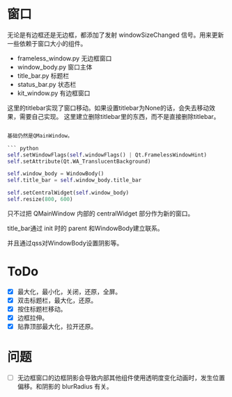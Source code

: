 # 窗口

无论是有边框还是无边框，都添加了发射 windowSizeChanged 信号。用来更新一些依赖于窗口大小的组件。

- frameless_window.py  无边框窗口
- window_body.py       窗口主体
- title_bar.py         标题栏
- status_bar.py        状态栏
- kit_window.py        有边框窗口

这里的titlebar实现了窗口移动。如果设置titlebar为None的话，会失去移动效果，需要自己实现。
这里建立删除titlebar里的东西，而不是直接删除titlebar。

``` python

基础仍然是QMainWindow。

``` python
self.setWindowFlags(self.windowFlags() | Qt.FramelessWindowHint)
self.setAttribute(Qt.WA_TranslucentBackground)

self.window_body = WindowBody()
self.title_bar = self.window_body.title_bar

self.setCentralWidget(self.window_body)
self.resize(800, 600)
```

只不过把 QMainWindow 内部的 centralWidget 部分作为新的窗口。

title_bar通过 init 时的 parent 和WindowBody建立联系。

并且通过qss对WindowBody设置阴影等。

# ToDo
- [x] 最大化，最小化，关闭，还原，全屏。
- [x] 双击标题栏，最大化，还原。
- [x] 按住标题栏移动。
- [x] 边框拉伸。
- [x] 贴靠顶部最大化，拉开还原。 

# 问题
- [ ] 无边框窗口的边框阴影会导致内部其他组件使用透明度变化动画时，发生位置偏移。和阴影的 blurRadius 有关。